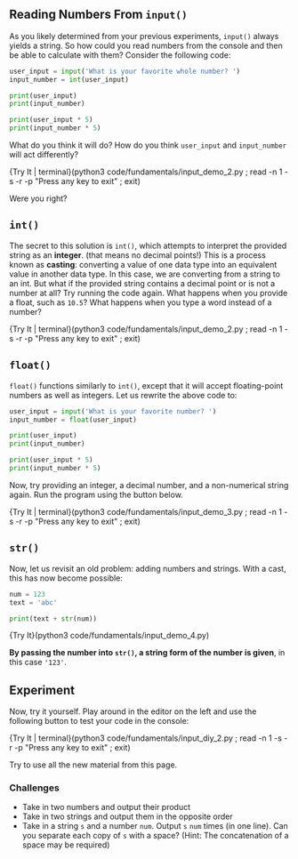 ## Reading Numbers From `input()`
As you likely determined from your previous experiments, `input()` always yields a string. So how could you read numbers from the console and then be able to calculate with them? Consider the following code:

```python
user_input = input('What is your favorite whole number? ')
input_number = int(user_input)

print(user_input)
print(input_number)

print(user_input * 5)
print(input_number * 5)
```

What do you think it will do? How do you think `user_input` and `input_number` will act differently?

{Try It | terminal}(python3 code/fundamentals/input_demo_2.py ; read -n 1 -s -r -p "Press any key to exit" ; exit)

Were you right?

## `int()`

The secret to this solution is `int()`, which attempts to interpret the provided string as an **integer**. (that means no decimal points!) This is a process known as **casting**: converting a value of one data type into an equivalent value in another data type. In this case, we are converting from a string to an int. But what if the provided string contains a decimal point or is not a number at all? Try running the code again. What happens when you provide a float, such as `10.5`? What happens when you type a word instead of a number?

{Try It | terminal}(python3 code/fundamentals/input_demo_2.py ; read -n 1 -s -r -p "Press any key to exit" ; exit)

## `float()`
`float()` functions similarly to `int()`, except that it will accept floating-point numbers as well as integers. Let us rewrite the above code to:

```python
user_input = input('What is your favorite number? ')
input_number = float(user_input)

print(user_input)
print(input_number)

print(user_input * 5)
print(input_number * 5)
```

Now, try providing an integer, a decimal number, and a non-numerical string again. Run the program using the button below.

{Try It | terminal}(python3 code/fundamentals/input_demo_3.py ; read -n 1 -s -r -p "Press any key to exit" ; exit)

## `str()`
Now, let us revisit an old problem: adding numbers and strings. With a cast, this has now become possible:

```python
num = 123
text = 'abc'

print(text + str(num))
```

{Try It}(python3 code/fundamentals/input_demo_4.py)

**By passing the number into `str()`, a string form of the number is given**, in this case `'123'`.

## Experiment
Now, try it yourself. Play around in the editor on the left and use the following button to test your code in the console:

{Try It | terminal}(python3 code/fundamentals/input_diy_2.py ; read -n 1 -s -r -p "Press any key to exit" ; exit)

Try to use all the new material from this page.

### Challenges
* Take in two numbers and output their product
* Take in two strings and output them in the opposite order
* Take in a string `s` and a number `num`. Output `s` `num` times (in one line). Can you separate each copy of `s` with a space? (Hint: The concatenation of a space may be required)